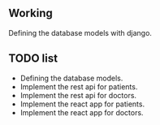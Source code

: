 ## Working

Defining the database models with django.

## TODO list

- Defining the database models.
- Implement the rest api for patients.
- Implement the rest api for doctors.
- Implement the react app for patients.
- Implement the react app for doctors.
